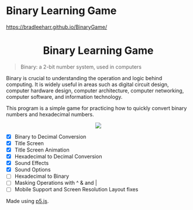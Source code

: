 # Binary Learning Game
https://bradleeharr.github.io/BinaryGame/
  <h1 align="center"> Binary Learning Game </h1>
  
  >Binary: a 2-bit number system, used in computers

Binary is crucial to understanding the operation and logic behind computing. It is widely useful in areas such as digital circuit design, computer hardware design, computer architecture, computer networking, computer software, and information technology. 

This program is a simple game for practicing how to quickly convert binary numbers and hexadecimal numbers.





<p align="center"> 

  <img src="https://github.com/bradleeharr/blg/assets/56418392/1656bd4a-a7fa-47b7-8cdb-5f669ebc7b33">

</p>

- [x] Binary to Decimal Conversion
- [x] Title Screen
- [x] Title Screen Animation
- [x] Hexadecimal to Decimal Conversion
- [x] Sound Effects
- [x] Sound Options
- [ ] Hexadecimal to Binary
- [ ] Masking Operations with ^ & and |
- [ ] Mobile Support and Screen Resolution Layout fixes

Made using [p5.js](https://p5js.org/).
